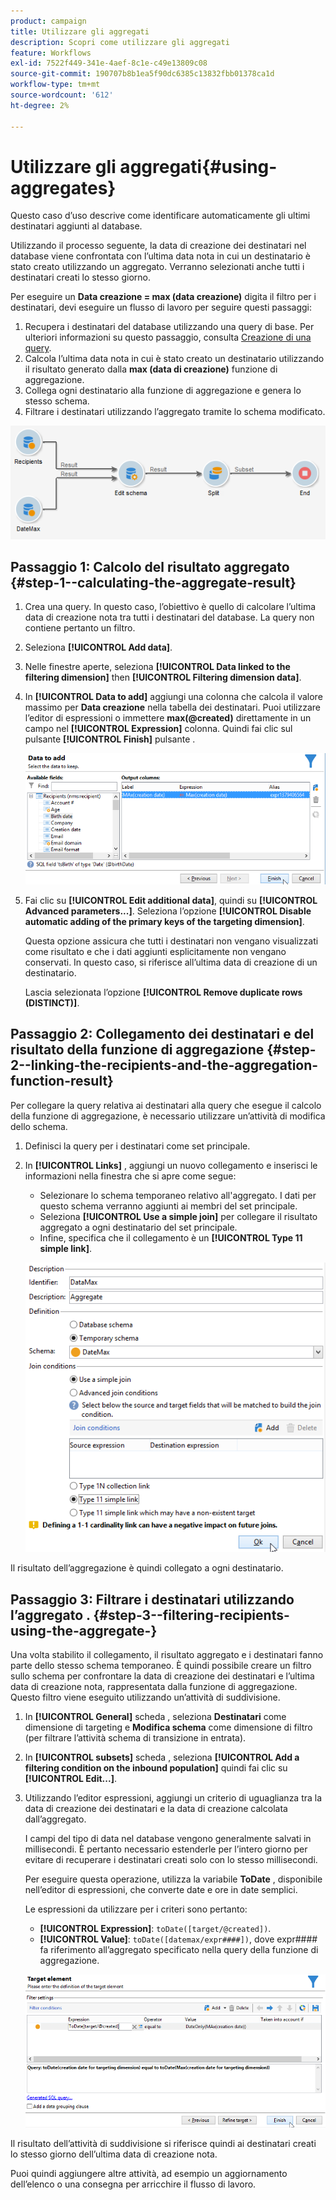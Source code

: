 ```yaml
---
product: campaign
title: Utilizzare gli aggregati
description: Scopri come utilizzare gli aggregati
feature: Workflows
exl-id: 7522f449-341e-4aef-8c1e-c49e13809c08
source-git-commit: 190707b8b1ea5f90dc6385c13832fbb01378ca1d
workflow-type: tm+mt
source-wordcount: '612'
ht-degree: 2%

---
```


# Utilizzare gli aggregati{#using-aggregates}



Questo caso d’uso descrive come identificare automaticamente gli ultimi destinatari aggiunti al database.

Utilizzando il processo seguente, la data di creazione dei destinatari nel database viene confrontata con l’ultima data nota in cui un destinatario è stato creato utilizzando un aggregato. Verranno selezionati anche tutti i destinatari creati lo stesso giorno.

Per eseguire un **Data creazione = max (data creazione)** digita il filtro per i destinatari, devi eseguire un flusso di lavoro per seguire questi passaggi:

1. Recupera i destinatari del database utilizzando una query di base. Per ulteriori informazioni su questo passaggio, consulta [Creazione di una query](query.md#creating-a-query).
1. Calcola l’ultima data nota in cui è stato creato un destinatario utilizzando il risultato generato dalla **max (data di creazione)** funzione di aggregazione.
1. Collega ogni destinatario alla funzione di aggregazione e genera lo stesso schema.
1. Filtrare i destinatari utilizzando l’aggregato tramite lo schema modificato.

![](assets/datamanagement_usecase_1.png)

## Passaggio 1: Calcolo del risultato aggregato {#step-1--calculating-the-aggregate-result}

1. Crea una query. In questo caso, l’obiettivo è quello di calcolare l’ultima data di creazione nota tra tutti i destinatari del database. La query non contiene pertanto un filtro.
1. Seleziona **[!UICONTROL Add data]**.
1. Nelle finestre aperte, seleziona **[!UICONTROL Data linked to the filtering dimension]** then **[!UICONTROL Filtering dimension data]**.
1. In **[!UICONTROL Data to add]** aggiungi una colonna che calcola il valore massimo per **Data creazione** nella tabella dei destinatari. Puoi utilizzare l’editor di espressioni o immettere **max(@created)** direttamente in un campo nel **[!UICONTROL Expression]** colonna. Quindi fai clic sul pulsante **[!UICONTROL Finish]** pulsante .

   ![](assets/datamanagement_usecase_2.png)

1. Fai clic su **[!UICONTROL Edit additional data]**, quindi su **[!UICONTROL Advanced parameters...]**. Seleziona l’opzione **[!UICONTROL Disable automatic adding of the primary keys of the targeting dimension]**.

   Questa opzione assicura che tutti i destinatari non vengano visualizzati come risultato e che i dati aggiunti esplicitamente non vengano conservati. In questo caso, si riferisce all’ultima data di creazione di un destinatario.

   Lascia selezionata l’opzione **[!UICONTROL Remove duplicate rows (DISTINCT)]**.

## Passaggio 2: Collegamento dei destinatari e del risultato della funzione di aggregazione {#step-2--linking-the-recipients-and-the-aggregation-function-result}

Per collegare la query relativa ai destinatari alla query che esegue il calcolo della funzione di aggregazione, è necessario utilizzare un’attività di modifica dello schema.

1. Definisci la query per i destinatari come set principale.
1. In **[!UICONTROL Links]** , aggiungi un nuovo collegamento e inserisci le informazioni nella finestra che si apre come segue:

   * Selezionare lo schema temporaneo relativo all&#39;aggregato. I dati per questo schema verranno aggiunti ai membri del set principale.
   * Seleziona **[!UICONTROL Use a simple join]** per collegare il risultato aggregato a ogni destinatario del set principale.
   * Infine, specifica che il collegamento è un **[!UICONTROL Type 11 simple link]**.

   ![](assets/datamanagement_usecase_3.png)

Il risultato dell’aggregazione è quindi collegato a ogni destinatario.

## Passaggio 3: Filtrare i destinatari utilizzando l’aggregato . {#step-3--filtering-recipients-using-the-aggregate-}

Una volta stabilito il collegamento, il risultato aggregato e i destinatari fanno parte dello stesso schema temporaneo. È quindi possibile creare un filtro sullo schema per confrontare la data di creazione dei destinatari e l’ultima data di creazione nota, rappresentata dalla funzione di aggregazione. Questo filtro viene eseguito utilizzando un’attività di suddivisione.

1. In **[!UICONTROL General]** scheda , seleziona **Destinatari** come dimensione di targeting e **Modifica schema** come dimensione di filtro (per filtrare l’attività schema di transizione in entrata).
1. In **[!UICONTROL subsets]** scheda , seleziona **[!UICONTROL Add a filtering condition on the inbound population]** quindi fai clic su **[!UICONTROL Edit...]**.
1. Utilizzando l’editor espressioni, aggiungi un criterio di uguaglianza tra la data di creazione dei destinatari e la data di creazione calcolata dall’aggregato.

   I campi del tipo di data nel database vengono generalmente salvati in millisecondi. È pertanto necessario estenderle per l’intero giorno per evitare di recuperare i destinatari creati solo con lo stesso millisecondi.

   Per eseguire questa operazione, utilizza la variabile **ToDate** , disponibile nell’editor di espressioni, che converte date e ore in date semplici.

   Le espressioni da utilizzare per i criteri sono pertanto:

   * **[!UICONTROL Expression]**: `toDate([target/@created])`.
   * **[!UICONTROL Value]**: `toDate([datemax/expr####])`, dove expr#### fa riferimento all’aggregato specificato nella query della funzione di aggregazione.

   ![](assets/datamanagement_usecase_4.png)

Il risultato dell’attività di suddivisione si riferisce quindi ai destinatari creati lo stesso giorno dell’ultima data di creazione nota.

Puoi quindi aggiungere altre attività, ad esempio un aggiornamento dell’elenco o una consegna per arricchire il flusso di lavoro.
